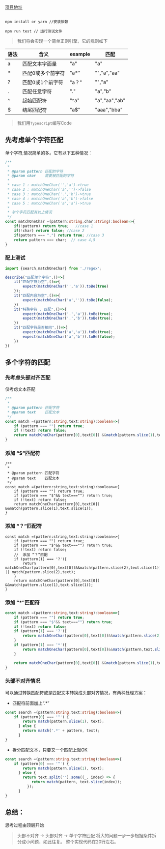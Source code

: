 [项目地址](https://github.com/sooboy/typescript_regex)
```shell

npm install or yarn //安装依赖

npm run test // 运行测试文件

```

> 我们将会实现一个简单正则引擎，它的规则如下

|语法|含义|example|匹配|
|---|---|---|---|
|a|匹配文本字面量|"a"|"a"|
|*|匹配0或多个前字符|"a*"|"","a","aa"|
|?|匹配0或1个前字符|"a？"|"","a"|
|.|匹配任意字符|"."|"a","b"|
|^|起始匹配符|"^a"|"a","aa","ab"|
|$|结尾匹配符|"a$"|"aaa","bba"|

> 我们用`Typescript`编写Code 

## 先考虑单个字符匹配
单个字符,情况简单的多。它有以下五种情况：

```Typescript
/**
 * 
 * @param pattern 匹配的字符
 * @param char    需要被匹配的字符
 * 
 * case 1 : matchOneChar('','a')->true
 * case 2 : matchOneChar('a','')->false
 * case 3 : matchOneChar('.','b')->true
 * case 4 : matchOneChar('a','b')->false
 * case 5 : matchOneChar('a','a')->true  
 * 
 * 单个字符匹配有以上情况
 */
const matchOneChar =(pattern:string,char:string):boolean=>{
    if(!pattern) return true;   //case 1
    if(!char) return false; //case 2
    if(pattern === ".") return true; //case 3
    return pattern === char;  // case 4,5
}
```

### 配上测试
```Typescript
import {search,matchOneChar} from './regex';

describe("匹配单个字符",()=>{
    it("匹配字符为空",()=>{
        expect(matchOneChar('','a')).toBe(true)
    });
    it("匹配内容为空",()=>{
        expect(matchOneChar('a','')).toBe(false);
    })
    it("特殊字符 . 匹配",()=>{
        expect(matchOneChar('.','a')).toBe(true);
        expect(matchOneChar('.','b')).toBe(true);
    })
    it("匹配字符是否相同",()=>{
        expect(matchOneChar('a','a')).toBe(true);
        expect(matchOneChar('a','b')).toBe(false);
    })
})
```

## 多个字符的匹配

### 先考虑头部对齐匹配
仅考虑文本匹配
```Typescript
/**
 * 
 * @param pattern 匹配字符
 * @param text    匹配文本
 */
const match =(pattern:string,text:string):boolean=>{
    if (pattern === "") return true;
    if (!text) return false;
    return matchOneChar(pattern[0],text[0]) &&match(pattern.slice(1),text.slice(1));
}
```
### 添加 “$”匹配符
```
/**
 * 
 * @param pattern 匹配字符
 * @param text    匹配文本
 */
const match =(pattern:string,text:string):boolean=>{
    if (pattern === "") return true;
    if (pattern === "$"&& text==="") return true;
    if (!text) return false;
    return matchOneChar(pattern[0],text[0]) &&match(pattern.slice(1),text.slice(1));
}
```

### 添加 “？”匹配符
```
const match =(pattern:string,text:string):boolean=>{
    if (pattern === "") return true;
    if (pattern === "$"&& text==="") return true;
    if (!text) return false;
    //  添加 “？”匹配
    if (pattern[1] === '?'){
        return matchOneChar(pattern[0],text[0])&&match(pattern.slice(2),text.slice(1))  || match(pattern.slice(2),text);
    }
    return matchOneChar(pattern[0],text[0]) &&match(pattern.slice(1),text.slice(1));
}
```

### 添加 “*”匹配符
```Typescript
const match =(pattern:string,text:string):boolean=>{
    if (pattern === "") return true;
    if (pattern === "$"&& text==="") return true;
    if (!text) return false;
    if (pattern[1] === '?'){
        return matchOneChar(pattern[0],text[0])&&match(pattern.slice(2),text.slice(1))  || match(pattern.slice(2),text);
    }
    if (pattern[1] === '*'){
        return matchOneChar(pattern[0],text[0])&&match(pattern,text.slice(1))  || match(pattern.slice(2),text);
    }

    return matchOneChar(pattern[0],text[0]) &&match(pattern.slice(1),text.slice(1));
}
```

### 头部不对齐情况
可以通过转换匹配符或是匹配文本转换成头部对齐情况，有两种处理方案：
- 匹配符前面加上“.*”

```Typescript
const search =(pattern:string,text:string):boolean=>{
    if (pattern[0] === '^') {
        return match(pattern.slice(1), text);
      } else {
        return match('.*' + pattern, text);
      }
}
```

- 拆分匹配文本，只要又一个匹配上就OK
```Typescript
const search =(pattern:string,text:string):boolean=>{
    if (pattern[0] === '^') {
        return match(pattern.slice(1), text);
      } else {
        return text.split('').some((_, index) => {
            return match(pattern, text.slice(index));
          });
      }
}
```

## 总结：
思考过程由顶层开始
> 头部不对齐 -> 头部对齐 -> 单个字符匹配
将大的问题一步一步根据条件拆分成小问题，如此往复。
整个实现代码在20行左右。

